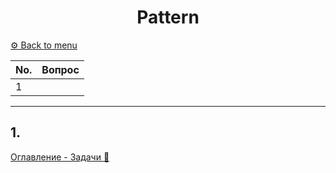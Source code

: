 <div align="center"><h1>Pattern</h1></div>

[⚙️ Back to menu](README.md)

 <div id="menu"></div>
 
| No.|             Вопрос                   |
|:---|:-------------------------------------|
|1| [](#a1)|


---

<div id="a1"></div>

## 1. 

[Оглавление - Задачи 🔼](#menu)
